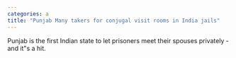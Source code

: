 ```yaml
---
categories: a
title: "Punjab Many takers for conjugal visit rooms in India jails"
---
```

Punjab is the first Indian state to let prisoners meet their spouses privately - and it"s a hit.